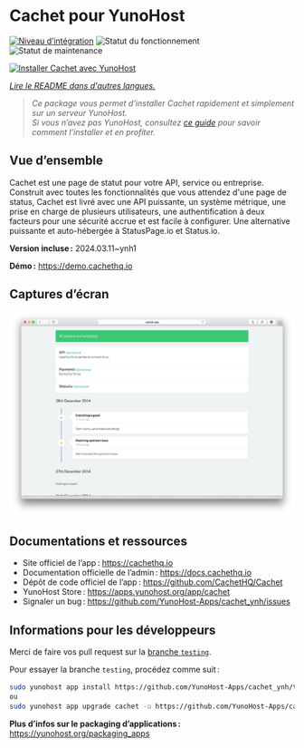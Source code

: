 <!--
Nota bene : ce README est automatiquement généré par <https://github.com/YunoHost/apps/tree/master/tools/readme_generator>
Il NE doit PAS être modifié à la main.
-->

# Cachet pour YunoHost

[![Niveau d’intégration](https://dash.yunohost.org/integration/cachet.svg)](https://dash.yunohost.org/appci/app/cachet) ![Statut du fonctionnement](https://ci-apps.yunohost.org/ci/badges/cachet.status.svg) ![Statut de maintenance](https://ci-apps.yunohost.org/ci/badges/cachet.maintain.svg)

[![Installer Cachet avec YunoHost](https://install-app.yunohost.org/install-with-yunohost.svg)](https://install-app.yunohost.org/?app=cachet)

*[Lire le README dans d'autres langues.](./ALL_README.md)*

> *Ce package vous permet d’installer Cachet rapidement et simplement sur un serveur YunoHost.*  
> *Si vous n’avez pas YunoHost, consultez [ce guide](https://yunohost.org/install) pour savoir comment l’installer et en profiter.*

## Vue d’ensemble

Cachet est une page de statut pour votre API, service ou entreprise. Construit avec toutes les fonctionnalités que vous attendez d'une page de status, Cachet est livré avec une API puissante, un système métrique, une prise en charge de plusieurs utilisateurs, une authentification à deux facteurs pour une sécurité accrue et est facile à configurer. Une alternative puissante et auto-hébergée à StatusPage.io et Status.io.

**Version incluse :** 2024.03.11~ynh1

**Démo :** <https://demo.cachethq.io>

## Captures d’écran

![Capture d’écran de Cachet](./doc/screenshots/main-interface.png)

## Documentations et ressources

- Site officiel de l’app : <https://cachethq.io>
- Documentation officielle de l’admin : <https://docs.cachethq.io>
- Dépôt de code officiel de l’app : <https://github.com/CachetHQ/Cachet>
- YunoHost Store : <https://apps.yunohost.org/app/cachet>
- Signaler un bug : <https://github.com/YunoHost-Apps/cachet_ynh/issues>

## Informations pour les développeurs

Merci de faire vos pull request sur la [branche `testing`](https://github.com/YunoHost-Apps/cachet_ynh/tree/testing).

Pour essayer la branche `testing`, procédez comme suit :

```bash
sudo yunohost app install https://github.com/YunoHost-Apps/cachet_ynh/tree/testing --debug
ou
sudo yunohost app upgrade cachet -u https://github.com/YunoHost-Apps/cachet_ynh/tree/testing --debug
```

**Plus d’infos sur le packaging d’applications :** <https://yunohost.org/packaging_apps>
